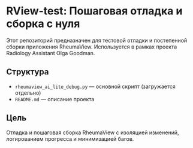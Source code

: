 # RView-test: Пошаговая отладка и сборка с нуля

Этот репозиторий предназначен для тестовой отладки и постепенной сборки приложения RheumaView. 
Используется в рамках проекта Radiology Assistant Olga Goodman.

## Структура
- `rheumaview_ai_lite_debug.py` — основной скрипт (загружается отдельно)
- `README.md` — описание проекта

## Цель
Отладка и пошаговая сборка RheumaView с изоляцией изменений, логированием прогресса и минимизацией багов.

